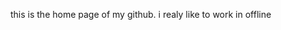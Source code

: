 this is the home page of my github. i realy like to work in offline

<!---
its-niloycoder/its-niloycoder is a ✨ special ✨ repository because its `README.md` (this file) appears on your GitHub profile.
You can click the Preview link to take a look at your changes.
--->
